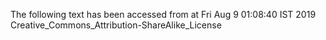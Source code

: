 The following text has been accessed from at Fri Aug 9 01:08:40 IST 2019
Creative_Commons_Attribution-ShareAlike_License
